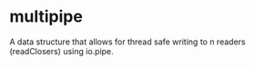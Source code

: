 # multipipe

A data structure that allows for thread safe writing to n readers (readClosers) using io.pipe.
